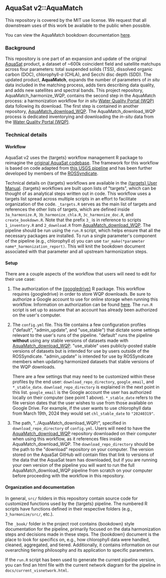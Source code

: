 ## AquaSat v2::AquaMatch

This repository is covered by the MIT use license. We request that all downstream uses of this work be available to the public when possible.

You can view the AquaMatch bookdown documentation [here](https://aquasat.github.io/AquaMatch_harmonize_WQP/).

### Background

This repository is one part of an expansion and update of the original [AquaSat](https://agupubs.onlinelibrary.wiley.com/doi/10.1029/2019WR024883) product, a dataset of \~600k coincident field and satellite matchups across four parameters: total suspended solids (TSS), dissolved organic carbon (DOC), chlorophyll-*a* (CHLA), and Secchi disc depth (SDD). The updated product, **AquaMatch**, expands the number of parameters of *in situ* data included in the matching process, adds tiers describing data quality, and adds new satellites and spectral bands. This project repository, AquaMatch_harmonize_WQP, contains the second step in the AquaMatch process: a harmonization workflow for *in situ* [Water Quality Portal (WQP)](waterqualitydata.us/) data following its download. The first step is contained in another repository, [AquaMatch_download_WQP](https://github.com/AquaSat/AquaMatch_download_WQP). The AquaMatch_download_WQP process is dedicated inventorying and downloading the *in-situ* data from the [Water Quality Portal (WQP)](waterqualitydata.us/).

### Technical details

#### Workflow

AquaSat v2 uses the {targets} workflow management R package to reimagine the [original AquaSat codebase](https://github.com/GlobalHydrologyLab/AquaSat). The framework for this workflow is based on code adapted from [this USGS pipeline](https://github.com/USGS-R/ds-pipelines-targets-example-wqp) and has been further developed by members of the [ROSSyndicate](https://github.com/rossyndicate).

Technical details on {targets} workflows are available in the [{targets} User Manual](https://books.ropensci.org/targets/). {targets} workflows are built upon lists of "targets", which can be thought of as analytical steps written out in code. This workflow uses a targets list spread across multiple scripts in an effort to facilitate organization of the code. `_targets.R` serves as the main list of targets and references the other lists of targets, which are defined inside `3a_harmonize.R`, `3b_harmonize_chla.R`, `3c_harmonize_doc.R`, and `create_bookdown.R`. Note that the prefix `3_` is in reference to scripts `1_inventory.R` and `2_download.R` from [AquaMatch_download_WQP](https://github.com/AquaSat/AquaMatch_download_WQP). The pipeline should be run using the `run.R` script, which helps ensure that all the necessary packages are installed. To run a single parameter's component of the pipeline (e.g., chlorophyll *a*) you can use `tar_make(*parameter name*_harmonization_report)`. This will knit the bookdown document associated with that parameter and all upstream harmonization steps.

#### Setup

There are a couple aspects of the workflow that users will need to edit for their use case:

1.  The authorization of the [{googledrive}](https://googledrive.tidyverse.org/index.html) R package. This workflow requires {googledrive} in order to store WQP downloads. Be sure to authorize a Google account to use for online storage when running this workflow. Information on authorization can be found [here](https://googledrive.tidyverse.org/reference/drive_auth.html). The `run.R` script is set up to assume that an account has already been authorized on the user's computer.

2.  The `config.yml` file. This file contains a few configuration profiles ("default", "admin_update", and "use_stable") that dictate some settings relevant to the user's runs of the pipeline. "default" runs the pipeline **without** using any stable versions of datasets made with [AquaMatch_download_WQP](https://github.com/AquaSat/AquaMatch_download_WQP). "use_stable" uses publicly-posted stable versions of datasets but is intended for use by users outside of the ROSSyndicate. "admin_update" is intended for use by ROSSyndicate members when updating harmonized datasets that stable versions of the WQP downloads.

    There are a few settings that may need to be customized within these profiles by the end user: `download_repo_directory`, `google_email`, and `*_stable_date`. `download_repo_directory` is explained in the next point in this list. `google_email` is the Google account the user has authorized locally on their computer (see point 1 above). `*_stable_date` refers to the file version dates that the user wishes to use from those available on Google Drive. For example, if the user wants to use chlorophyll data from March 19th, 2024 they would set `chl_stable_date` to `"20240319"`.

3.  The path, "../AquaMatch_download_WQP/", specified in `download_repo_directory` of `config.yml`. Users will need to have the [AquaMatch_download_WQP](https://github.com/AquaSat/AquaMatch_download_WQP) repository downloaded on their computer when using this workflow, as it references files inside AquaMatch_download_WQP. The `download_repo_directory` should be the path to the "download" repository on your computer. The version stored on the AquaSat GitHub will contain files that link to versions of the data that the AquaSat team has downloaded, but if you are running your own version of the pipeline you will want to run the full AquaMatch_download_WQP pipeline from scratch on your computer before proceeding with the workflow in this repository.

#### Organization and documentation

In general, `src/` folders in this repository contain source code for customized functions used by the {targets} pipeline. The numbered R scripts have functions defined in their respective folders (e.g., `3_harmonize/src/`, etc.).

The `_book/` folder in the project root contains {bookdown} style documentation for the pipeline, primarily focused on the data harmonization steps and decisions made in these steps. The {bookdown} document is the place to look for specifics on, e.g., how chlorophyll data were handled, cleaned, aggregated, and tiered. Additionally, it contains information on our overarching tiering philosophy and its application to specific parameters.

If the `run.R` script has been used to generate the current pipeline version, you can find an html file with the current network diagram for the pipeline in `docs/current_visnetwork.html`.
